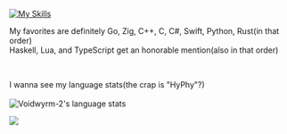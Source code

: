 [![My Skills](https://skillicons.dev/icons?i=go,cs,swift,ruby,ts,git,kotlin,py,rust,js,html,css,lua,neovim,vscode,apple,windows,npm,nodejs,idea,haskell,c,cpp,zig,blender)](https://skillicons.dev)
<br>

My favorites are definitely Go, Zig, C++, C, C#, Swift, Python, Rust(in that order)<br>
Haskell, Lua, and TypeScript get an honorable mention(also in that order)


<br>

I wanna see my language stats(the crap is "HyPhy"?)<br><br>
![Voidwyrm-2's language stats](https://github-readme-stats.vercel.app/api/top-langs/?username=voidwyrm-2&layout=compact&theme=synthwave&langs_count=20)


<p align="left">
	<img src="https://raw.githubusercontent.com/catppuccin/catppuccin/main/assets/footers/gray0_ctp_on_line.svg?sanitize=true" />
</p>
<!--https://github.com/catppuccin-->
